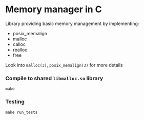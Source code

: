 # Memory manager in C

Library providing basic memory management by implementing:
- posix_memalign
- malloc
- calloc
- realloc
- free

Look into `malloc(3)`, `posix_memalign(3)` for more details


### Compile to shared `libmalloc.so` library

    make


### Testing

    make run_tests

